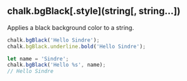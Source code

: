 ## chalk.bgBlack\[.style\](string[, string...])

Applies a black background color to a string.

```js
chalk.bgBlack('Hello Sindre');
chalk.bgBlack.underline.bold('Hello Sindre');

let name = 'Sindre';
chalk.bgBlack('Hello %s', name);
// Hello Sindre
```
